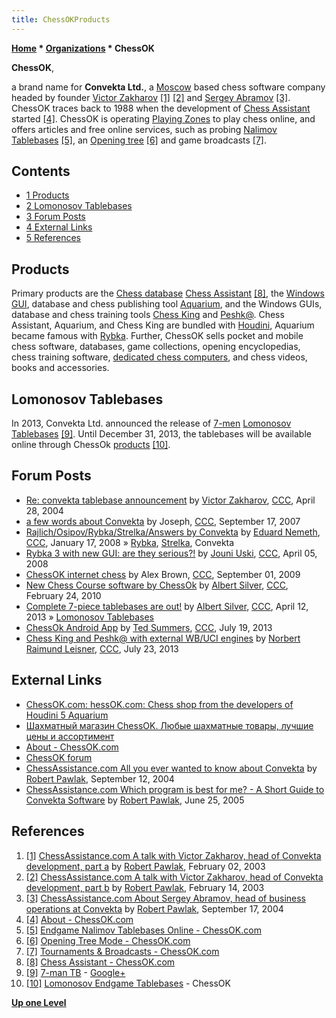 ```yaml
---
title: ChessOKProducts
---
```

**[Home](Home "Home") * [Organizations](Organizations "Organizations") * ChessOK**

**ChessOK**,

a brand name for **Convekta Ltd.**, a [Moscow](https://en.wikipedia.org/wiki/Moscow) based chess software company headed by founder [Victor Zakharov](Victor_Zakharov "Victor Zakharov") <a id="cite-note-1" href="#cite-ref-1">[1]</a> <a id="cite-note-2" href="#cite-ref-2">[2]</a> and [Sergey Abramov](index.php?title=Sergey_Abramov&action=edit&redlink=1 "Sergey Abramov (page does not exist)") <a id="cite-note-3" href="#cite-ref-3">[3]</a>. ChessOK traces back to 1988 when the development of [Chess Assistant](Chess_Assistant "Chess Assistant") started <a id="cite-note-4" href="#cite-ref-4">[4]</a>. ChessOK is operating [Playing Zones](Chess_Server "Chess Server") to play chess online, and offers articles and free online services, such as probing [Nalimov Tablebases](Nalimov_Tablebases "Nalimov Tablebases") <a id="cite-note-5" href="#cite-ref-5">[5]</a>, an [Opening tree](Opening_Book "Opening Book") <a id="cite-note-6" href="#cite-ref-6">[6]</a> and game broadcasts <a id="cite-note-7" href="#cite-ref-7">[7]</a>.

## Contents

- [1 Products](#products)
- [2 Lomonosov Tablebases](#lomonosov-tablebases)
- [3 Forum Posts](#forum-posts)
- [4 External Links](#external-links)
- [5 References](#references)

## Products

Primary products are the [Chess database](Databases "Databases") [Chess Assistant](Chess_Assistant "Chess Assistant") <a id="cite-note-8" href="#cite-ref-8">[8]</a>, the [Windows](Windows "Windows") [GUI](GUI "GUI"), database and chess publishing tool [Aquarium](Aquarium "Aquarium"), and the Windows GUIs, database and chess training tools [Chess King](index.php?title=Chess_King&action=edit&redlink=1 "Chess King (page does not exist)") and [Peshk@](index.php?title=Peshka&action=edit&redlink=1 "Peshka (page does not exist)"). Chess Assistant, Aquarium, and Chess King are bundled with [Houdini](Houdini "Houdini"), Aquarium became famous with [Rybka](Rybka "Rybka"). Further, ChessOK sells pocket and mobile chess software, databases, game collections, opening encyclopedias, chess training software, [dedicated chess computers](Dedicated_Chess_Computers "Dedicated Chess Computers"), and chess videos, books and accessories.

## Lomonosov Tablebases

In 2013, Convekta Ltd. announced the release of [7-men](Endgame_Tablebases#7-men "Endgame Tablebases") [Lomonosov Tablebases](Lomonosov_Tablebases "Lomonosov Tablebases") <a id="cite-note-9" href="#cite-ref-9">[9]</a>. Until December 31, 2013, the tablebases will be available online through ChessOk [products](#products) <a id="cite-note-10" href="#cite-ref-10">[10]</a>.

## Forum Posts

- [Re: convekta tablebase announcement](https://www.stmintz.com/ccc/index.php?id=362065) by [Victor Zakharov](Victor_Zakharov "Victor Zakharov"), [CCC](CCC "CCC"), April 28, 2004
- [a few words about Convekta](http://www.talkchess.com/forum/viewtopic.php?t=16512) by Joseph, [CCC](CCC "CCC"), September 17, 2007
- [Rajlich/Osipov/Rybka/Strelka/Answers by Convekta](http://www.talkchess.com/forum/viewtopic.php?t=19008) by [Eduard Nemeth](index.php?title=Eduard_Nemeth&action=edit&redlink=1 "Eduard Nemeth (page does not exist)"), [CCC](CCC "CCC"), January 17, 2008 » [Rybka](Rybka "Rybka"), [Strelka](Strelka "Strelka"), Convekta
- [Rybka 3 with new GUI: are they serious?!](http://www.talkchess.com/forum/viewtopic.php?t=20531) by [Jouni Uski](Jouni_Uski "Jouni Uski"), [CCC](CCC "CCC"), April 05, 2008
- [ChessOK internet chess](http://www.talkchess.com/forum/viewtopic.php?t=29614) by Alex Brown, [CCC](CCC "CCC"), September 01, 2009
- [New Chess Course software by ChessOk](http://www.talkchess.com/forum/viewtopic.php?t=32872) by [Albert Silver](Albert_Silver "Albert Silver"), [CCC](CCC "CCC"), February 24, 2010
- [Complete 7-piece tablebases are out!](http://www.talkchess.com/forum/viewtopic.php?t=47768) by [Albert Silver](Albert_Silver "Albert Silver"), [CCC](CCC "CCC"), April 12, 2013 » [Lomonosov Tablebases](Lomonosov_Tablebases "Lomonosov Tablebases")
- [ChessOk Android App](http://www.talkchess.com/forum/viewtopic.php?t=48692) by [Ted Summers](Ted_Summers "Ted Summers"), [CCC](CCC "CCC"), July 19, 2013
- [Chess King and Peshk@ with external WB/UCI engines](http://www.talkchess.com/forum/viewtopic.php?t=48729) by [Norbert Raimund Leisner](Norbert_Raimund_Leisner "Norbert Raimund Leisner"), [CCC](CCC "CCC"), July 23, 2013

## External Links

- [ChessOK.com: hessOK.com: Chess shop from the developers of Houdini 5 Aquarium](http://chessok.com/)
- [Шахматный магазин ChessOK. Любые шахматные товары, лучшие цены и ассортимент](http://shop.chessok.ru/index.php)
- [About - ChessOK.com](http://chessok.com/?page_id=262)
- [ChessOK forum](http://chessok.com/forum/)
- [ChessAssistance.com All you ever wanted to know about Convekta](http://chessok.com/files/bobpawlak/Articles/045_Convekta_Trip.html) by [Robert Pawlak](Robert_Pawlak "Robert Pawlak"), September 12, 2004
- [ChessAssistance.com Which program is best for me? - A Short Guide to Convekta Software](http://chessok.com/files/bobpawlak/Articles/033_Program_selection.html) by [Robert Pawlak](Robert_Pawlak "Robert Pawlak"), June 25, 2005

## References

1. <a id="cite-ref-1" href="#cite-note-1">[1]</a> [ChessAssistance.com A talk with Victor Zakharov, head of Convekta development, part a](http://chessok.com/files/bobpawlak/Articles/Victor_Zakharov_a.html) by [Robert Pawlak](Robert_Pawlak "Robert Pawlak"), February 02, 2003
1. <a id="cite-ref-2" href="#cite-note-2">[2]</a> [ChessAssistance.com A talk with Victor Zakharov, head of Convekta development, part b](http://chessok.com/files/bobpawlak/Articles/Victor_Zakharov_b.html) by [Robert Pawlak](Robert_Pawlak "Robert Pawlak"), February 14, 2003
1. <a id="cite-ref-3" href="#cite-note-3">[3]</a> [ChessAssistance.com About Sergey Abramov, head of business operations at Convekta](http://ca.chessok.com/Articles/046_Sergey_Abramov.html) by [Robert Pawlak](Robert_Pawlak "Robert Pawlak"), September 17, 2004
1. <a id="cite-ref-4" href="#cite-note-4">[4]</a> [About - ChessOK.com](http://chessok.com/?page_id=262)
1. <a id="cite-ref-5" href="#cite-note-5">[5]</a> [Endgame Nalimov Tablebases Online - ChessOK.com](http://chessok.com/?page_id=361)
1. <a id="cite-ref-6" href="#cite-note-6">[6]</a> [Opening Tree Mode - ChessOK.com](http://chessok.com/?page_id=352)
1. <a id="cite-ref-7" href="#cite-note-7">[7]</a> [Tournaments & Broadcasts - ChessOK.com](http://chessok.com/?page_id=139)
1. <a id="cite-ref-8" href="#cite-note-8">[8]</a> [Chess Assistant - ChessOK.com](http://chessok.com/?page_id=19894)
1. <a id="cite-ref-9" href="#cite-note-9">[9]</a> [7-man TB](https://plus.google.com/100454521496393505718/posts) - [Google+](https://en.wikipedia.org/wiki/Google%2B)
1. <a id="cite-ref-10" href="#cite-note-10">[10]</a> [Lomonosov Endgame Tablebases](http://chessok.com/?page_id=27966) - ChessOK

**[Up one Level](Organizations "Organizations")**

